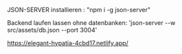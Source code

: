 JSON-SERVER installieren : "npm i -g json-server"

Backend laufen lassen ohne datenbanken: 'json-server --w src/assets/db.json --port 3004'



https://elegant-hypatia-4cbd17.netlify.app/
